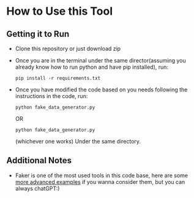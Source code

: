 # How to Use this Tool

## Getting it to Run
- Clone this repository or just download zip

- Once you are in the terminal under the same director(assuming you already know how to run python and have pip installed), run:

  ```pip install -r requirements.txt```

- Once you have modified the code based on you needs following the instructions in the code, run: 

  ```python fake_data_generator.py```

  OR

  ```python fake_data_generator.py```

  (whichever one works) Under the same directory.

## Additional Notes
- Faker is one of the most used tools in this code base, here are some [more advanced examples](https://faker.readthedocs.io/en/master/fakerclass.html#examples) if you wanna consider them, but you can always chatGPT:)